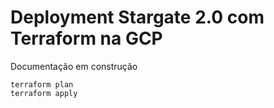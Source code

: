 # Deployment Stargate 2.0 com Terraform na GCP

Documentação em construção

```
terraform plan
terraform apply
```

